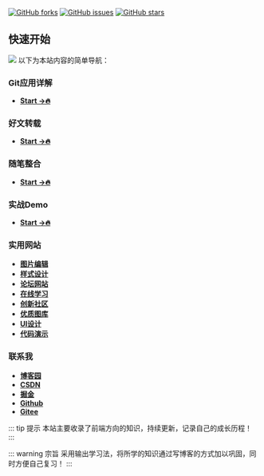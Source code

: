 [![GitHub forks](https://img.shields.io/github/forks/AhuntSun/ahunsun.github.io)](https://github.com/AhuntSun/ahunsun.github.io/network)
[![GitHub issues](https://img.shields.io/github/issues/AhuntSun/ahunsun.github.io)](https://github.com/AhuntSun/ahunsun.github.io/issues)
[![GitHub stars](https://img.shields.io/github/stars/AhuntSun/ahunsun.github.io)](https://github.com/AhuntSun/ahunsun.github.io/stargazers)

## 快速开始 
![](http://ahuntsun.gitee.io/blogimagebed/img/vuepress/guide/1.png)
以下为本站内容的简单导航：

### Git应用详解
<ul>
<li><a href="/navitem/git"><b>Start →🔥</b></a></li>
</ul>

### 好文转载
<ul>
<li><a href="/navitem/article"><b>Start →🔥</b></a></li>
</ul>

### 随笔整合
<ul>
<li><a href="/navitem/essay"><b>Start →🔥</b></a></li>
</ul>

### 实战Demo
<ul>
<li><a href="/navitem/demo"><b>Start →🔥</b></a></li>
</ul>

### 实用网站
<ul>
<li><a href="/navitem/website/1"><b>图片编辑</b></a></li>
<li><a href="/navitem/website/2"><b>样式设计</b></a></li>
<li><a href="/navitem/website/3"><b>论坛网站</b></a></li>
<li><a href="/navitem/website/4"><b>在线学习</b></a></li>
<li><a href="/navitem/website/5"><b>创新社区</b></a></li>
<li><a href="/navitem/website/6"><b>优质图库</b></a></li>
<li><a href="/navitem/website/7"><b>UI设计</b></a></li>
<li><a href="/navitem/website/8"><b>代码演示</b></a></li>
</ul>

### 联系我
<ul>
<li><a href="https://www.cnblogs.com/AhuntSun-blog/" target="_blank"><b>博客园</b></a></li>
<li><a href="https://blog.csdn.net/qq_43425487" target="_blank"><b>CSDN</b></a></li>
<li><a href="https://juejin.im/user/5dea331b518825123e7ae8d4" target="_blank"><b>掘金</b></a></li>
<li><a href="https://github.com/AhuntSun" target="_blank"><b>Github</b></a></li>
<li><a href="https://gitee.com/ahuntsun" target="_blank"><b>Gitee</b></a></li>
</ul>

<Vssue :title="$title" />

::: tip 提示
本站主要收录了前端方向的知识，持续更新，记录自己的成长历程！
:::

::: warning 宗旨
采用输出学习法，将所学的知识通过写博客的方式加以巩固，同时方便自己复习！
:::